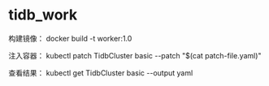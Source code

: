 # tidb_work

构建镜像：
docker build -t worker:1.0

注入容器：
kubectl patch TidbCluster basic --patch "$(cat patch-file.yaml)" 

查看结果：
kubectl get TidbCluster basic --output yaml
